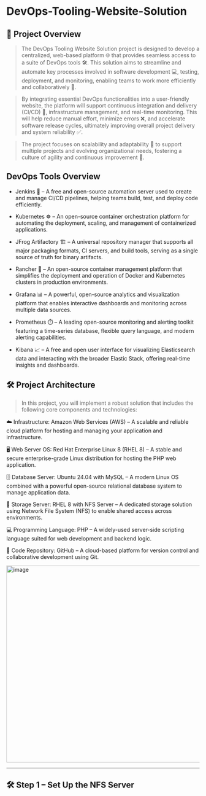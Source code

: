 # **DevOps-Tooling-Website-Solution**
## **🚀 Project Overview**

> The DevOps Tooling Website Solution project is designed to develop a centralized, web-based platform 🌐 that provides seamless access to a suite of DevOps tools 🛠️. This solution aims to streamline and automate key processes involved in software development 💻, testing, deployment, and monitoring, enabling teams to work more efficiently and collaboratively 🤝.

> By integrating essential DevOps functionalities into a user-friendly website, the platform will support continuous integration and delivery (CI/CD) 🔄, infrastructure management, and real-time monitoring. This will help reduce manual effort, minimize errors ❌, and accelerate software release cycles, ultimately improving overall project delivery and system reliability ✅.

> The project focuses on scalability and adaptability 🔧 to support multiple projects and evolving organizational needs, fostering a culture of agility and continuous improvement 🌟.

## DevOps Tools Overview

- Jenkins 🧩 – A free and open-source automation server used to create and manage CI/CD pipelines, helping teams build, test, and deploy code efficiently.

- Kubernetes ☸️ – An open-source container orchestration platform for automating the deployment, scaling, and management of containerized applications.

- JFrog Artifactory 🏗️ – A universal repository manager that supports all major packaging formats, CI servers, and build tools, serving as a single source of truth for binary artifacts.

- Rancher 🐳 – An open-source container management platform that simplifies the deployment and operation of Docker and Kubernetes clusters in production environments.

- Grafana 📊 – A powerful, open-source analytics and visualization platform that enables interactive dashboards and monitoring across multiple data sources.

- Prometheus ⏱️ – A leading open-source monitoring and alerting toolkit featuring a time-series database, flexible query language, and modern alerting capabilities.

- Kibana 📈 – A free and open user interface for visualizing Elasticsearch data and interacting with the broader Elastic Stack, offering real-time insights and dashboards.

## 🛠️ Project Architecture

> In this project, you will implement a robust solution that includes the following core components and technologies:

☁️ Infrastructure: Amazon Web Services (AWS) – A scalable and reliable cloud platform for hosting and managing your application and infrastructure.

🖥️ Web Server OS: Red Hat Enterprise Linux 8 (RHEL 8) – A stable and secure enterprise-grade Linux distribution for hosting the PHP web application.

🗄️ Database Server: Ubuntu 24.04 with MySQL – A modern Linux OS combined with a powerful open-source relational database system to manage application data.

💾 Storage Server: RHEL 8 with NFS Server – A dedicated storage solution using Network File System (NFS) to enable shared access across environments.

💻 Programming Language: PHP – A widely-used server-side scripting language suited for web development and backend logic.

🔗 Code Repository: GitHub – A cloud-based platform for version control and collaborative development using Git.

<img width="832" height="513" alt="image" src="https://github.com/user-attachments/assets/562a5651-4a4e-4188-a05d-5332f121df3a" />

---

## 🛠️ Step 1 – Set Up the NFS Server
